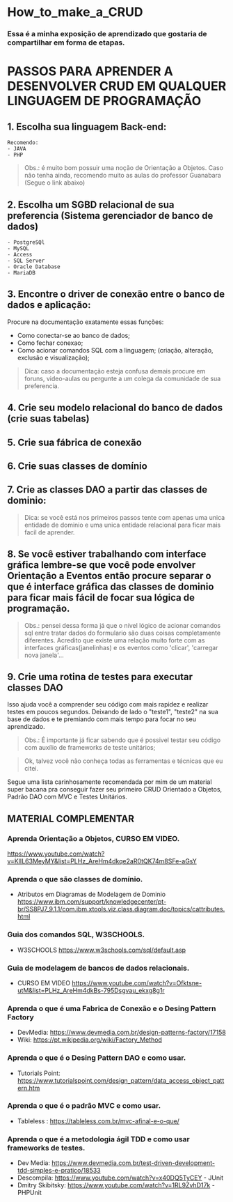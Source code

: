 # How_to_make_a_CRUD

### Essa é a minha exposição de aprendizado que gostaria de compartilhar em forma de etapas.

# PASSOS PARA APRENDER A DESENVOLVER CRUD EM QUALQUER LINGUAGEM DE PROGRAMAÇÃO

## 1. Escolha sua linguagem Back-end:
	Recomendo:	
	- JAVA
	- PHP
		
> Obs.: é muito bom possuir uma noção de Orientação a Objetos. Caso não tenha ainda, recomendo muito as aulas do professor Guanabara (Segue o link abaixo)

## 2. Escolha um SGBD relacional de sua preferencia (Sistema gerenciador de banco de dados)
	- PostgreSQl
	- MySQL
	- Access
	- SQL Server
	- Oracle Database
	- MariaDB

## 3. Encontre o driver de conexão entre o banco de dados e aplicação:

Procure na documentação exatamente essas funções:

- Como conectar-se ao banco de dados;
- Como fechar conexao;
- Como acionar comandos SQL com a linguagem; (criação, alteração, exclusão e visualização);

> Dica: caso a documentação esteja confusa demais procure em foruns, video-aulas ou pergunte a um colega da comunidade de sua preferencia.	

## 4. Crie seu modelo relacional do banco de dados (crie suas tabelas)
  
## 5. Crie sua fábrica de conexão
	
## 6. Crie suas classes de domínio

## 7. Crie as classes DAO a partir das classes de dominio:

> Dica: se você está nos primeiros passos tente com apenas uma unica entidade de dominio e uma unica entidade relacional para ficar mais facil de aprender.

## 8. Se você estiver trabalhando com interface gráfica lembre-se que você pode envolver Orientação a Eventos então procure separar o que é interface gráfica das classes de dominio para ficar mais fácil de focar sua lógica de programação.

> Obs.: pensei dessa forma já que o nível lógico de acionar comandos sql entre tratar dados do formulario são duas coisas completamente diferentes. Acredito que existe uma relação muito forte com as interfaces gráficas(janelinhas) e os eventos como 'clicar', 'carregar nova janela'...

## 9. Crie uma rotina de testes para executar classes DAO
	
Isso ajuda você a comprender seu código com mais rapidez e realizar testes em poucos segundos. Deixando de lado o "teste1", "teste2" na sua base de dados e te premiando com mais tempo para focar no seu aprendizado.

> Obs.: É importante já ficar sabendo que é possivel testar seu código com auxílio de frameworks de teste unitários;

> Ok, talvez você não conheça todas as ferramentas e técnicas que eu citei. 

Segue uma lista carinhosamente recomendada por mim de um material super bacana pra conseguir fazer seu primeiro CRUD Orientado a Objetos, Padrão DAO com MVC e Testes Unitários. 

## MATERIAL COMPLEMENTAR

### Aprenda Orientação a Objetos, CURSO EM VIDEO. 
<https://www.youtube.com/watch?v=KlIL63MeyMY&list=PLHz_AreHm4dkqe2aR0tQK74m8SFe-aGsY>

### Aprenda o que são classes de domínio.
	
- Atributos em Diagramas de Modelagem de Dominio 
<https://www.ibm.com/support/knowledgecenter/pt-br/SS8PJ7_9.1.1/com.ibm.xtools.viz.class.diagram.doc/topics/cattributes.html>

### Guia dos comandos SQL, W3SCHOOLS. 
- W3SCHOOLS <https://www.w3schools.com/sql/default.asp>

### Guia de modelagem de bancos de dados relacionais. 

- CURSO EM VIDEO <https://www.youtube.com/watch?v=Ofktsne-utM&list=PLHz_AreHm4dkBs-795Dsgvau_ekxg8g1r>

### Aprenda o que é uma Fabrica de Conexão e o Desing Pattern Factory
	
- DevMedia: <https://www.devmedia.com.br/design-patterns-factory/17158>	
- Wiki: <https://pt.wikipedia.org/wiki/Factory_Method>

### Aprenda o  que é o Desing Pattern DAO e como usar.

- Tutorials Point: <https://www.tutorialspoint.com/design_pattern/data_access_object_pattern.htm>
### Aprenda o que é o padrão MVC e como usar.
- Tableless : <https://tableless.com.br/mvc-afinal-e-o-que/>

### Aprenda o que é a metodologia ágil TDD e como usar frameworks de testes.

- Dev Media: <https://www.devmedia.com.br/test-driven-development-tdd-simples-e-pratico/18533>
- Descompila: <https://www.youtube.com/watch?v=x40DQ5TyCEY> - JUnit
- Dmitry Skibitsky: <https://www.youtube.com/watch?v=1RL9ZvhD17k> - PHPUnit


 
